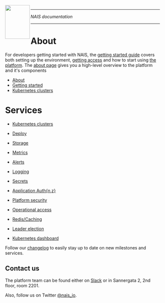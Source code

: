 <img align="left" width="80" height="110" src="https://raw.githubusercontent.com/nais/doc/master/content/_media/nais_logo_gray.png">

---

*NAIS documentation*

---   

# About
For developers getting started with NAIS, the [getting started guide](/content/getting-started) covers both setting up the environment, [getting access](/content/security/operational_access.md) and how to start using [the platform](/content/about).
The [about page](/content/about/README.md) gives you a high-level overview to the platform and it's components

* [About](/content/about/README.md)
* [Getting started](/content/getting-started) 
* [Kubernetes clusters](/content/clusters)

# Services

* [Kubernetes clusters](/content/clusters)
* [Deploy](/content/deploy/naisd.md)
* [Storage](/content/storage)
* [Metrics](/content/metrics)
* [Alerts](/content/alerts)
* [Logging](/content/logging)
* [Secrets](/content/secrets)
* [Application Auth{n,z}](/content/authnz)
* [Platform security](/content/security)
* [Operational access](/content/operations)

* [Redis/Caching](/content/redis.md)
* [Leader election](/content/leader_election.md)
* [Kubernetes dashboard](/content/kubernetes_dashboard.md)

Follow our [changelog](/content/changelog.md) to easily stay up to date on new milestones and services.

## Contact us

The platform team can be found either on [Slack](https://nav-it.slack.com/messages/C5KUST8N6/) or in Sannergata 2, 2nd floor, room 2201.

Also, follow us on Twitter [@nais_io](https://twitter.com/nais_io).
